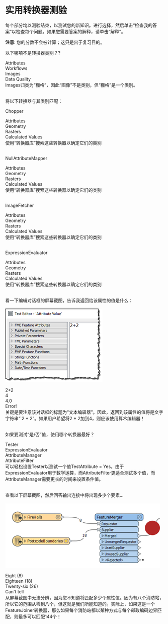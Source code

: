# 实用转换器测验

每个部分均以测验结束，以测试您的新知识。进行选择，然后单击“检查我的答案”以检查每个问题。如果您需要答案的解释，请单击“解释”。

**注意**: 您的分数不会被计算；这只是出于复习目的。

<quiz name="">
  <question>
    <p>
     以下哪项不是转换器类别？?
    </p>
    <answer>Attributes</answer><br>
    <answer>Workflows</answer><br>
    <answer correct>Images</answer><br>
    <answer>Data Quality</answer><br>
    <explanation>Images归类为“栅格”，因此“图像”不是类别，但“栅格”是一个类别。</explanation>
  </question><br><br>
</quiz>

将以下转换器与其类别匹配：
<quiz name="">
  <question>
    <p>Chopper</p>
      <answer>Attributes</answer><br>
      <answer correct>Geometry</answer><br>
      <answer>Rasters</answer><br>
      <answer>Calculated Values</answer><br>
      <explanation>使用“转换器库”搜索这些转换器以确定它们的类别</explanation>
  </question><br><br>
  <question>
    <p>NullAttributeMapper</p>
      <answer correct>Attributes</answer><br>
      <answer>Geometry</answer><br>
      <answer>Rasters</answer><br>
      <answer>Calculated Values</answer><br>
      <explanation>使用“转换器库”搜索这些转换器以确定它们的类别</explanation>
  </question><br><br>
  <question>
    <p>ImageFetcher</p>
      <answer>Attributes</answer><br>
      <answer>Geometry</answer><br>
      <answer correct>Rasters</answer><br>
      <answer>Calculated Values</answer><br>
      <explanation>使用“转换器库”搜索这些转换器以确定它们的类别</explanation>
  </question><br><br>
  <question>
    <p>ExpressionEvaluator</p>
      <answer>Attributes</answer><br>
      <answer>Geometry</answer><br>
      <answer>Rasters</answer><br>
      <answer correct>Calculated Values</answer><br>
    <explanation>使用“转换器库”搜索这些转换器以确定它们的类别</explanation>
  </question><br><br>

  <question>
    <p>
    看一下编辑对话框的屏幕截图，告诉我返回给该属性的值是什么：
    <br><br><img src="./Images/Img4.021.AttributeManagerMissVectorQuestion.png"></p>
    <answer correct>2+2</answer><br>
    <answer>4</answer><br>
    <answer>4.0</answer><br>
    <answer>Error!</answer><br>
    <explanation>关键是要注意该对话框的标题为“文本编辑器”。因此，返回到该属性的值将是文字字符串“ 2 + 2”。如果用户希望将2 + 2加到4，则应该使用算术编辑器！</explanation>
  </question><br><br>

  <question>
    <p>
      如果要测试“是/否”值，使用哪个转换器最好？
    </p>
    <answer correct>Tester</answer><br>
    <answer>ExpressionEvaluator</answer><br>
    <answer>AttributeManager</answer><br>
    <answer>AttributeFilter</answer><br>
    <explanation>可以轻松设置Tester以测试一个值TestAttribute = Yes。由于ExpressionEvaluator用于数学运算，而AttributeFilter更适合测试多个值，而AttributeManager需要更长的时间来设置条件值。
  </question><br><br>

  <question>
  <p>查看以下屏幕截图，然后回答输出连接中将出现多少个要素...
  <br><br><img src="./Images/Img4.061.FeatureMergerQuestion.png"></p>
  <answer>Eight (8)</answer><br>
  <answer>Eighteen (18)</answer><br>
  <answer>Twenty-six (26)</answer><br>
  <answer correct>Can't tell</answer><br>
  <explanation>从屏幕截图中无法分辨，因为您不知道将匹配多少个属性值。因为有八个消防站，所以它的范围从零到八个，但这就是我们所能知道的。实际上，如果这是一个FeatureJoiner转换器，那么如果每个消防站都以某种方式与每个邮政编码边界匹配，则最多可以匹配144个！</explanation>
  </question>

</quiz>
